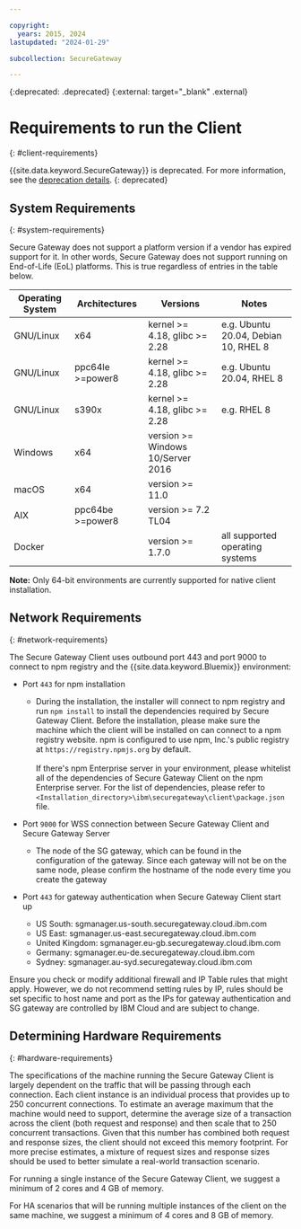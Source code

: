 ```yaml
---

copyright:
  years: 2015, 2024
lastupdated: "2024-01-29"

subcollection: SecureGateway

---
```

{:deprecated: .deprecated}
{:external: target="_blank" .external}

# Requirements to run the Client
{: #client-requirements}

{{site.data.keyword.SecureGateway}} is deprecated. For more information, see the [deprecation details](/docs/SecureGateway?topic=SecureGateway-dep-overview).
{: deprecated}

## System Requirements
{: #system-requirements}

Secure Gateway does not support a platform version if a vendor has expired support
for it. In other words, Secure Gateway does not support running on End-of-Life (EoL)
platforms. This is true regardless of entries in the table below.


| Operating System | Architectures    | Versions                          |  Notes                                |
| ---------------- | ---------------- | --------------------------------- |  ------------------------------------ |
| GNU/Linux        | x64              | kernel >= 4.18, glibc >= 2.28     | e.g. Ubuntu 20.04, Debian 10, RHEL 8 |
| GNU/Linux        | ppc64le >=power8 | kernel >= 4.18, glibc >= 2.28     | e.g. Ubuntu 20.04, RHEL 8            |
| GNU/Linux        | s390x            | kernel >= 4.18, glibc >= 2.28     | e.g. RHEL 8                          |
| Windows          | x64              | version >= Windows 10/Server 2016 |                                      |
| macOS            | x64              | version >= 11.0                   |                                      |
| AIX              | ppc64be >=power8 | version >= 7.2 TL04               |                                      |
| Docker           |                  | version >= 1.7.0                  | all supported operating systems      |

<b>Note:</b> Only 64-bit environments are currently supported for native client installation.

## Network Requirements
{: #network-requirements}

The Secure Gateway Client uses outbound port 443 and port 9000 to connect to npm registry and the {{site.data.keyword.Bluemix}} environment:

- Port `443` for npm installation
  - During the installation, the installer will connect to npm registry and run `npm install` to install the dependencies required by Secure Gateway Client. Before the installation, please make sure the machine which the client will be installed on can connect to a npm registry website. npm is configured to use npm, Inc.'s public registry at `https://registry.npmjs.org` by default. <br><br>
If there's npm Enterprise server in your environment, please whitelist all of the dependencies of Secure Gateway Client on the npm Enterprise server. For the list of dependencies, please refer to `<Installation_directory>\ibm\securegateway\client\package.json` file.

- Port `9000` for WSS connection between Secure Gateway Client and Secure Gateway Server
  - The node of the SG gateway, which can be found in the configuration of the gateway. Since each gateway will not be on the same node, please confirm the hostname of the node every time you create the gateway

- Port `443` for gateway authentication when Secure Gateway Client start up
  - US South: sgmanager.us-south.securegateway.cloud.ibm.com
  - US East: sgmanager.us-east.securegateway.cloud.ibm.com
  - United Kingdom: sgmanager.eu-gb.securegateway.cloud.ibm.com
  - Germany: sgmanager.eu-de.securegateway.cloud.ibm.com
  - Sydney: sgmanager.au-syd.securegateway.cloud.ibm.com


Ensure you check or modify additional firewall and IP Table rules that might apply. However, we do not recommend setting rules by IP, rules should be set specific to host name and port as the IPs for gateway authentication and SG gateway are controlled by IBM Cloud and are subject to change.


## Determining Hardware Requirements
{: #hardware-requirements}

The specifications of the machine running the Secure Gateway Client is largely dependent on the traffic that will be passing through each connection.  Each client instance is an individual process that provides up to 250 concurrent connections.  To estimate an average maximum that the machine would need to support, determine the average size of a transaction across the client (both request and response) and then scale that to 250 concurrent transactions.  Given that this number has combined both request and response sizes, the client should not exceed this memory footprint.  For more precise estimates, a mixture of request sizes and response sizes should be used to better simulate a real-world transaction scenario.

For running a single instance of the Secure Gateway Client, we suggest a minimum of 2 cores and 4 GB of memory.

For HA scenarios that will be running multiple instances of the client on the same machine, we suggest a minimum of 4 cores and 8 GB of memory.
